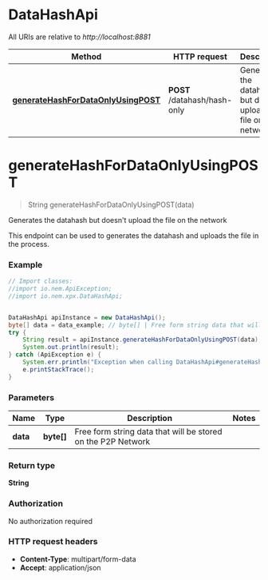# DataHashApi

All URIs are relative to *http://localhost:8881*

Method | HTTP request | Description
------------- | ------------- | -------------
[**generateHashForDataOnlyUsingPOST**](DataHashApi.md#generateHashForDataOnlyUsingPOST) | **POST** /datahash/hash-only | Generates the datahash but doesn&#39;t upload the file on the network


<a name="generateHashForDataOnlyUsingPOST"></a>
# **generateHashForDataOnlyUsingPOST**
> String generateHashForDataOnlyUsingPOST(data)

Generates the datahash but doesn&#39;t upload the file on the network

This endpoint can be used to generates the datahash and uploads the file in the process.

### Example
```java
// Import classes:
//import io.nem.ApiException;
//import io.nem.xpx.DataHashApi;


DataHashApi apiInstance = new DataHashApi();
byte[] data = data_example; // byte[] | Free form string data that will be stored on the P2P Network
try {
    String result = apiInstance.generateHashForDataOnlyUsingPOST(data);
    System.out.println(result);
} catch (ApiException e) {
    System.err.println("Exception when calling DataHashApi#generateHashForDataOnlyUsingPOST");
    e.printStackTrace();
}
```

### Parameters

Name | Type | Description  | Notes
------------- | ------------- | ------------- | -------------
 **data** | **byte[]**| Free form string data that will be stored on the P2P Network |

### Return type

**String**

### Authorization

No authorization required

### HTTP request headers

 - **Content-Type**: multipart/form-data
 - **Accept**: application/json

